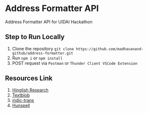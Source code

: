# Address Formatter API

Address Formatter API for UIDAI Hackathon

## Step to Run Locally

1. Clone the repository `git clone https://github.com/madhavanand-github/address-formatter.git`
2. Run `npm i` or `npm install`
3. POST request via `Postman` or `Thunder Client VSCode Extension`

## Resources Link
1. [Hinglish Research](https://medium.com/inspiredbrilliance/interpreting-hinglish-conversations-79dab7cabd47)
2. [Textblob](https://pypi.org/project/textblob/)
3. [indic-trans](https://github.com/libindic/indic-trans)
4. [Hunspell](https://pypi.org/project/hunspell/)
